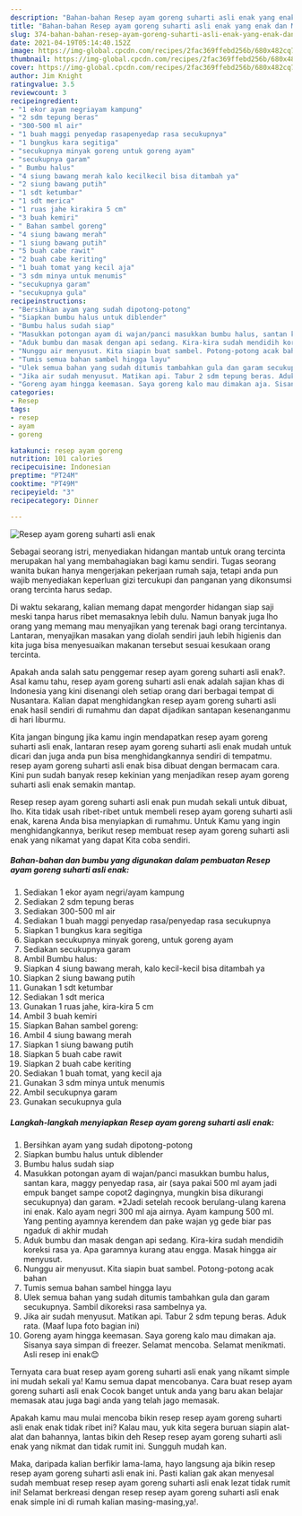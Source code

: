 ```yaml
---
description: "Bahan-bahan Resep ayam goreng suharti asli enak yang enak dan Mudah Dibuat"
title: "Bahan-bahan Resep ayam goreng suharti asli enak yang enak dan Mudah Dibuat"
slug: 374-bahan-bahan-resep-ayam-goreng-suharti-asli-enak-yang-enak-dan-mudah-dibuat
date: 2021-04-19T05:14:40.152Z
image: https://img-global.cpcdn.com/recipes/2fac369ffebd256b/680x482cq70/resep-ayam-goreng-suharti-asli-enak-foto-resep-utama.jpg
thumbnail: https://img-global.cpcdn.com/recipes/2fac369ffebd256b/680x482cq70/resep-ayam-goreng-suharti-asli-enak-foto-resep-utama.jpg
cover: https://img-global.cpcdn.com/recipes/2fac369ffebd256b/680x482cq70/resep-ayam-goreng-suharti-asli-enak-foto-resep-utama.jpg
author: Jim Knight
ratingvalue: 3.5
reviewcount: 3
recipeingredient:
- "1 ekor ayam negriayam kampung"
- "2 sdm tepung beras"
- "300-500 ml air"
- "1 buah maggi penyedap rasapenyedap rasa secukupnya"
- "1 bungkus kara segitiga"
- "secukupnya minyak goreng untuk goreng ayam"
- "secukupnya garam"
- " Bumbu halus"
- "4 siung bawang merah kalo kecilkecil bisa ditambah ya"
- "2 siung bawang putih"
- "1 sdt ketumbar"
- "1 sdt merica"
- "1 ruas jahe kirakira 5 cm"
- "3 buah kemiri"
- " Bahan sambel goreng"
- "4 siung bawang merah"
- "1 siung bawang putih"
- "5 buah cabe rawit"
- "2 buah cabe keriting"
- "1 buah tomat yang kecil aja"
- "3 sdm minya untuk menumis"
- "secukupnya garam"
- "secukupnya gula"
recipeinstructions:
- "Bersihkan ayam yang sudah dipotong-potong"
- "Siapkan bumbu halus untuk diblender"
- "Bumbu halus sudah siap"
- "Masukkan potongan ayam di wajan/panci masukkan bumbu halus, santan kara, maggy penyedap rasa, air (saya pakai 500 ml ayam jadi empuk banget sampe copot2 dagingnya, mungkin bisa dikurangi secukupnya) dan garam. *2Jadi setelah recook berulang-ulang karena ini enak. Kalo ayam negri 300 ml aja airnya. Ayam kampung 500 ml. Yang penting ayamnya kerendem dan pake wajan yg gede biar pas ngaduk di akhir mudah"
- "Aduk bumbu dan masak dengan api sedang. Kira-kira sudah mendidih koreksi rasa ya. Apa garamnya kurang atau engga. Masak hingga air menyusut."
- "Nunggu air menyusut. Kita siapin buat sambel. Potong-potong acak bahan"
- "Tumis semua bahan sambel hingga layu"
- "Ulek semua bahan yang sudah ditumis tambahkan gula dan garam secukupnya. Sambil dikoreksi rasa sambelnya ya."
- "Jika air sudah menyusut. Matikan api. Tabur 2 sdm tepung beras. Aduk rata. (Maaf lupa foto bagian ini)"
- "Goreng ayam hingga keemasan. Saya goreng kalo mau dimakan aja. Sisanya saya simpan di freezer. Selamat mencoba. Selamat menikmati. Asli resep ini enak😊"
categories:
- Resep
tags:
- resep
- ayam
- goreng

katakunci: resep ayam goreng 
nutrition: 101 calories
recipecuisine: Indonesian
preptime: "PT24M"
cooktime: "PT49M"
recipeyield: "3"
recipecategory: Dinner

---
```



![Resep ayam goreng suharti asli enak](https://img-global.cpcdn.com/recipes/2fac369ffebd256b/680x482cq70/resep-ayam-goreng-suharti-asli-enak-foto-resep-utama.jpg)

Sebagai seorang istri, menyediakan hidangan mantab untuk orang tercinta merupakan hal yang membahagiakan bagi kamu sendiri. Tugas seorang  wanita bukan hanya mengerjakan pekerjaan rumah saja, tetapi anda pun wajib menyediakan keperluan gizi tercukupi dan panganan yang dikonsumsi orang tercinta harus sedap.

Di waktu  sekarang, kalian memang dapat mengorder hidangan siap saji meski tanpa harus ribet memasaknya lebih dulu. Namun banyak juga lho orang yang memang mau menyajikan yang terenak bagi orang tercintanya. Lantaran, menyajikan masakan yang diolah sendiri jauh lebih higienis dan kita juga bisa menyesuaikan makanan tersebut sesuai kesukaan orang tercinta. 



Apakah anda salah satu penggemar resep ayam goreng suharti asli enak?. Asal kamu tahu, resep ayam goreng suharti asli enak adalah sajian khas di Indonesia yang kini disenangi oleh setiap orang dari berbagai tempat di Nusantara. Kalian dapat menghidangkan resep ayam goreng suharti asli enak hasil sendiri di rumahmu dan dapat dijadikan santapan kesenanganmu di hari liburmu.

Kita jangan bingung jika kamu ingin mendapatkan resep ayam goreng suharti asli enak, lantaran resep ayam goreng suharti asli enak mudah untuk dicari dan juga anda pun bisa menghidangkannya sendiri di tempatmu. resep ayam goreng suharti asli enak bisa dibuat dengan bermacam cara. Kini pun sudah banyak resep kekinian yang menjadikan resep ayam goreng suharti asli enak semakin mantap.

Resep resep ayam goreng suharti asli enak pun mudah sekali untuk dibuat, lho. Kita tidak usah ribet-ribet untuk membeli resep ayam goreng suharti asli enak, karena Anda bisa menyiapkan di rumahmu. Untuk Kamu yang ingin menghidangkannya, berikut resep membuat resep ayam goreng suharti asli enak yang nikamat yang dapat Kita coba sendiri.

<!--inarticleads1-->

##### Bahan-bahan dan bumbu yang digunakan dalam pembuatan Resep ayam goreng suharti asli enak:

1. Sediakan 1 ekor ayam negri/ayam kampung
1. Sediakan 2 sdm tepung beras
1. Sediakan 300-500 ml air
1. Sediakan 1 buah maggi penyedap rasa/penyedap rasa secukupnya
1. Siapkan 1 bungkus kara segitiga
1. Siapkan secukupnya minyak goreng, untuk goreng ayam
1. Sediakan secukupnya garam
1. Ambil  Bumbu halus:
1. Siapkan 4 siung bawang merah, kalo kecil-kecil bisa ditambah ya
1. Siapkan 2 siung bawang putih
1. Gunakan 1 sdt ketumbar
1. Sediakan 1 sdt merica
1. Gunakan 1 ruas jahe, kira-kira 5 cm
1. Ambil 3 buah kemiri
1. Siapkan  Bahan sambel goreng:
1. Ambil 4 siung bawang merah
1. Siapkan 1 siung bawang putih
1. Siapkan 5 buah cabe rawit
1. Siapkan 2 buah cabe keriting
1. Sediakan 1 buah tomat, yang kecil aja
1. Gunakan 3 sdm minya untuk menumis
1. Ambil secukupnya garam
1. Gunakan secukupnya gula




<!--inarticleads2-->

##### Langkah-langkah menyiapkan Resep ayam goreng suharti asli enak:

1. Bersihkan ayam yang sudah dipotong-potong
1. Siapkan bumbu halus untuk diblender
1. Bumbu halus sudah siap
1. Masukkan potongan ayam di wajan/panci masukkan bumbu halus, santan kara, maggy penyedap rasa, air (saya pakai 500 ml ayam jadi empuk banget sampe copot2 dagingnya, mungkin bisa dikurangi secukupnya) dan garam. *2Jadi setelah recook berulang-ulang karena ini enak. Kalo ayam negri 300 ml aja airnya. Ayam kampung 500 ml. Yang penting ayamnya kerendem dan pake wajan yg gede biar pas ngaduk di akhir mudah
1. Aduk bumbu dan masak dengan api sedang. Kira-kira sudah mendidih koreksi rasa ya. Apa garamnya kurang atau engga. Masak hingga air menyusut.
1. Nunggu air menyusut. Kita siapin buat sambel. Potong-potong acak bahan
1. Tumis semua bahan sambel hingga layu
1. Ulek semua bahan yang sudah ditumis tambahkan gula dan garam secukupnya. Sambil dikoreksi rasa sambelnya ya.
1. Jika air sudah menyusut. Matikan api. Tabur 2 sdm tepung beras. Aduk rata. (Maaf lupa foto bagian ini)
1. Goreng ayam hingga keemasan. Saya goreng kalo mau dimakan aja. Sisanya saya simpan di freezer. Selamat mencoba. Selamat menikmati. Asli resep ini enak😊




Ternyata cara buat resep ayam goreng suharti asli enak yang nikamt simple ini mudah sekali ya! Kamu semua dapat mencobanya. Cara buat resep ayam goreng suharti asli enak Cocok banget untuk anda yang baru akan belajar memasak atau juga bagi anda yang telah jago memasak.

Apakah kamu mau mulai mencoba bikin resep resep ayam goreng suharti asli enak enak tidak ribet ini? Kalau mau, yuk kita segera buruan siapin alat-alat dan bahannya, lantas bikin deh Resep resep ayam goreng suharti asli enak yang nikmat dan tidak rumit ini. Sungguh mudah kan. 

Maka, daripada kalian berfikir lama-lama, hayo langsung aja bikin resep resep ayam goreng suharti asli enak ini. Pasti kalian gak akan menyesal sudah membuat resep resep ayam goreng suharti asli enak lezat tidak rumit ini! Selamat berkreasi dengan resep resep ayam goreng suharti asli enak enak simple ini di rumah kalian masing-masing,ya!.

